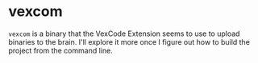 # vexcom

`vexcom` is a binary that the VexCode Extension seems to use to upload binaries to the brain. I'll explore it more once I figure out how to build the project from the command line.